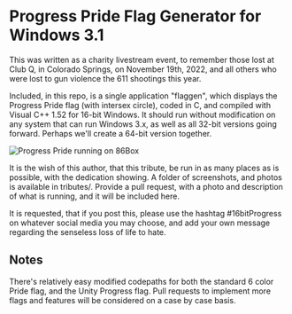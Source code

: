 # Progress Pride Flag Generator for Windows 3.1

This was written as a charity livestream event, to remember those lost at Club Q, in Colorado Springs, on November 19th, 2022, and all others who were lost to gun violence the 611 shootings this year.

Included, in this repo, is a single application "flaggen", which displays the Progress Pride flag (with intersex circle), coded in C, and compiled with Visual C++ 1.52 for 16-bit Windows. It should run without modification on any system that can run Windows 3.x, as well as all 32-bit versions going forward. Perhaps we'll create a 64-bit version together.

![Progress Pride running on 86Box](/tributes/01_ncommander_86box_coded.png)

It is the wish of this author, that this tribute, be run in as many places as is possible, with the dedication showing. A folder of screenshots, and photos is available in tributes/. Provide a pull request, with a photo and description of what is running, and it will be included here.

It is requested, that if you post this, please use the hashtag #16bitProgress on whatever social media you may choose, and add your own message regarding the senseless loss of life to hate.

## Notes
There's relatively easy modified codepaths for both the standard 6 color Pride flag, and the Unity Progress flag. Pull requests to implement more flags and features will be considered on a case by case basis.

